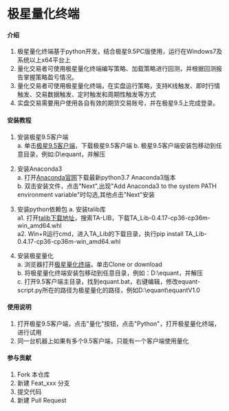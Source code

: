 # 极星量化终端

#### 介绍
1. 极星量化终端基于python开发，结合极星9.5PC版使用，运行在Windows7及系统以上x64平台上
2. 量化交易者可使用极星量化终端编写策略、加载策略进行回测，并根据回测报告掌握策略盈亏情况。
3. 量化交易者可使用极星量化终端，在实盘运行策略，支持K线触发、即时行情触发、交易数据触发、定时触发和周期性触发等方式
4. 实盘交易需要用户使用各自有效的期货交易账号，并在极星9.5上完成登录。

#### 安装教程
1. 安装极星9.5客户端  
    a. 单击[极星9.5客户端](https://epolestar95-1255628687.cos.ap-beijing.myqcloud.com/epolestar_0429.zip)，下载极星9.5客户端
    b. 极星9.5客户端安装包移动到任意目录，例如:D\equant，并解压

2. 安装Anaconda3  
    a. 打开[Anaconda官网](https://www.anaconda.com)下载最新python3.7 Anaconda3版本  
    b. 双击安装文件，点击"Next",出现"Add Anaconda3 to the system PATH environment variable"时勾选,其他点击"Next"安装
    
3. 安装python依赖包 
    a. 安装talib库  
        a1. 打开[talib下载地址](https://www.lfd.uci.edu/~gohlke/pythonlibs/)，搜索TA-LIB，下载TA_Lib-0.4.17-cp36-cp36m-win_amd64.whl   
        a2. Win+R运行cmd，进入TA_Lib的下载目录，执行pip install TA_Lib-0.4.17-cp36-cp36m-win_amd64.whl  
    
4. 安装极星量化     
    a. 浏览器打开[极星量化终端](https://github.com/fanliangde/equant.git)，单击Clone or download  
    b. 将极星量化终端安装包移动到任意目录，例如：D:\equant，并解压  
    c. 打开9.5客户端主目录，找到equant.bat，右键编辑，修改equant-script.py所在的路径为极星量化的路径，例如D:\equant\equantV1.0  

#### 使用说明
1. 打开极星9.5客户端，点击"量化"按钮，点击"Python"，打开极星量化终端，进行试用
2. 同一台机器上如果有多个9.5客户端，只能有一个客户端使用量化


#### 参与贡献

1. Fork 本仓库
2. 新建 Feat_xxx 分支
3. 提交代码
4. 新建 Pull Request
